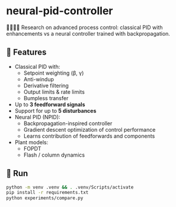 # neural-pid-controller
🔧🎯🔁🧠 Research on advanced process control: classical PID with enhancements vs a neural controller trained with backpropagation.

## 📌 Features
- Classical PID with:
  - Setpoint weighting (β, γ)
  - Anti-windup
  - Derivative filtering
  - Output limits & rate limits
  - Bumpless transfer
- Up to **3 feedforward signals**
- Support for up to **5 disturbances**
- Neural PID (NPID):
  - Backpropagation-inspired controller
  - Gradient descent optimization of control performance
  - Learns contribution of feedforwards and components
- Plant models:
  - FOPDT
  - Flash / column dynamics

## 🚀 Run
```bash
python -m venv .venv && . .venv/Scripts/activate
pip install -r requirements.txt
python experiments/compare.py
